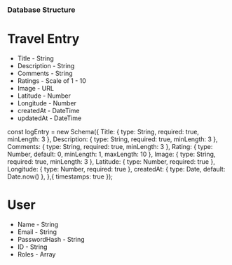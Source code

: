 ### Database Structure

# Travel Entry

* Title - String
* Description - String
* Comments - String
* Ratings - Scale of 1 - 10
* Image - URL
* Latitude - Number
* Longitude - Number
* createdAt - DateTime
* updatedAt - DateTime

const logEntry = new Schema({
  Title: {
    type: String,
    required: true,
    minLength: 3
  },
  Description: {
    type: String,
    required: true,
    minLength: 3
  },
  Comments: {
    type: String,
    required: true,
    minLength: 3
  },
  Rating: {
    type: Number,
    default: 0,
    minLength: 1,
    maxLength: 10
  },
  Image: {
    type: String,
    required: true,
    minLength: 3
  },
  Latitude: {
      type: Number,
      required: true
  },
  Longitude: {
      type: Number,
      required: true
  },
  createdAt: {
      type: Date,
      default: Date.now()
  },
},{
    timestamps: true
});




# User

* Name - String
* Email - String
* PasswordHash - String
* ID - String
* Roles - Array

